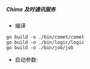 ##### Chime 及时通讯服务

* 编译
```shell script
go build -o ./bin/comet/comet
go build -o ./bin/logic/logic
go build -o ./bin/job/job
```

* 启动参数:
```

```
